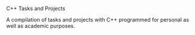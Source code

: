 C++ Tasks and Projects

A compilation of tasks and projects with C++ programmed for personal as well as academic purposes. 
